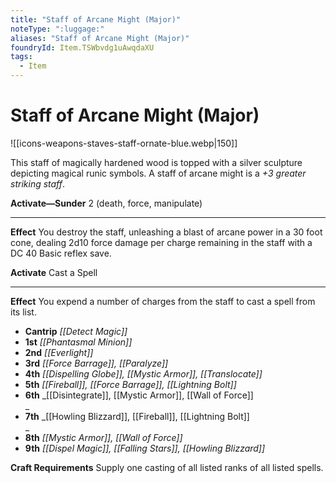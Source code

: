 ```yaml
---
title: "Staff of Arcane Might (Major)"
noteType: ":luggage:"
aliases: "Staff of Arcane Might (Major)"
foundryId: Item.TSWbvdg1uAwqdaXU
tags:
  - Item
---
```


# Staff of Arcane Might (Major)
![[icons-weapons-staves-staff-ornate-blue.webp|150]]

This staff of magically hardened wood is topped with a silver sculpture depicting magical runic symbols. A staff of arcane might is a _+3 greater striking staff_.

**Activate—Sunder** 2 (death, force, manipulate)

* * *

**Effect** You destroy the staff, unleashing a blast of arcane power in a 30 foot cone, dealing 2d10 force damage per charge remaining in the staff with a DC 40 Basic reflex save.

**Activate** Cast a Spell

* * *

**Effect** You expend a number of charges from the staff to cast a spell from its list.

*   **Cantrip** _[[Detect Magic]]_
*   **1st** _[[Phantasmal Minion]]_
*   **2nd** _[[Everlight]]_
*   **3rd** _[[Force Barrage]], [[Paralyze]]_
*   **4th** _[[Dispelling Globe]], [[Mystic Armor]], [[Translocate]]_
*   **5th** _[[Fireball]], [[Force Barrage]], [[Lightning Bolt]]_
*   **6th** _[[Disintegrate]], [[Mystic Armor]], [[Wall of Force]]  
    _
*   **7th** _[[Howling Blizzard]], [[Fireball]], [[Lightning Bolt]]  
    _
*   **8th** _[[Mystic Armor]], [[Wall of Force]]_
*   **9th** _[[Dispel Magic]], [[Falling Stars]], [[Howling Blizzard]]_

**Craft Requirements** Supply one casting of all listed ranks of all listed spells.
